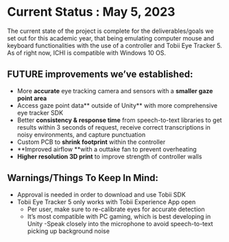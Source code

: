 # Current Status : May 5, 2023
The current state of the project is complete for the deliverables/goals we set out for this academic year, that being emulating computer mouse and keyboard functionalities with the use of a controller and Tobii Eye Tracker 5. As of right now, ICHI is compatible with Windows 10 OS.

## FUTURE improvements we’ve established: 

-  More **accurate** eye tracking camera and sensors with a **smaller gaze point area**
- Access gaze point data** outside of Unity** with more comprehensive eye tracker SDK
- Better **consistency & response time** from speech-to-text libraries to get results within 3 seconds of request, receive correct transcriptions in noisy environments, and capture punctuation
- Custom PCB to **shrink footprint** within the controller
- **Improved airflow **with a outtake fan to prevent overheating
- **Higher resolution 3D print** to improve strength of controller walls


## Warnings/Things To Keep In Mind:

- Approval is needed in order to download and use Tobii SDK 
- Tobii Eye Tracker 5 only works with Tobii Experience App open
    - Per user, make sure to re-calibrate eyes for accurate detection
    - It’s most compatible with PC gaming, which is best developing in Unity 
-Speak closely into the microphone to avoid speech-to-text picking up background noise
